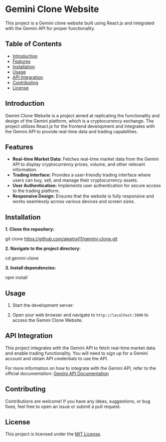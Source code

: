 # Gemini Clone Website

This project is a Gemini clone website built using React.js and integrated with the Gemini API for proper functionality.

## Table of Contents

- [Introduction](#introduction)
- [Features](#features)
- [Installation](#installation)
- [Usage](#usage)
- [API Integration](#api-integration)
- [Contributing](#contributing)
- [License](#license)

## Introduction

Gemini Clone Website is a project aimed at replicating the functionality and design of the Gemini platform, which is a cryptocurrency exchange. The project utilizes React.js for the frontend development and integrates with the Gemini API to provide real-time data and trading capabilities.

## Features

- **Real-time Market Data:** Fetches real-time market data from the Gemini API to display cryptocurrency prices, volume, and other relevant information.
- **Trading Interface:** Provides a user-friendly trading interface where users can buy, sell, and manage their cryptocurrency assets.
- **User Authentication:** Implements user authentication for secure access to the trading platform.
- **Responsive Design:** Ensures that the website is fully responsive and works seamlessly across various devices and screen sizes.

## Installation

**1. Clone the repository:**

git clone https://github.com/ajeetraj11/gemini-clone.git

**2. Navigate to the project directory:**

cd gemini-clone

**3. Install dependencies:**

npm install


## Usage

1. Start the development server:

2. Open your web browser and navigate to `http://localhost:3000` to access the Gemini Clone Website.

## API Integration

This project integrates with the Gemini API to fetch real-time market data and enable trading functionality. You will need to sign up for a Gemini account and obtain API credentials to use the API.

For more information on how to integrate with the Gemini API, refer to the official documentation: [Gemini API Documentation](https://ai.google.dev/tutorials/get_started_web)

## Contributing

Contributions are welcome! If you have any ideas, suggestions, or bug fixes, feel free to open an issue or submit a pull request.

## License

This project is licensed under the [MIT License](LICENSE).
